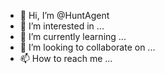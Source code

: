 - 👋 Hi, I’m @HuntAgent
- 👀 I’m interested in ...
- 🌱 I’m currently learning ...
- 💞️ I’m looking to collaborate on ...
- 📫 How to reach me ...

<!---
HuntAgent/HuntAgent is a ✨ special ✨ repository because its `README.md` (this file) appears on your GitHub profile.
You can click the Preview link to take a look at your changes.
--->
